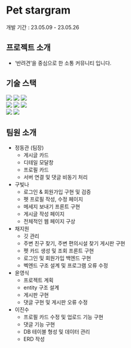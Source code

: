 # Pet stargram

개발 기간 : 23.05.09 - 23.05.26

## 프로젝트 소개
-  ‘반려견’을 중심으로 한  소통 커뮤니티 입니다.

## 기술 스택
<img src="https://img.shields.io/badge/html5-E34F26?style=for-the-badge&logo=html5&logoColor=white"> <img src="https://img.shields.io/badge/css-1572B6?style=for-the-badge&logo=css3&logoColor=white"> 
<img src="https://img.shields.io/badge/javascript-F7DF1E?style=for-the-badge&logo=javascript&logoColor=black"> 
<br>
<img src="https://img.shields.io/badge/java-007396?style=for-the-badge&logo=java&logoColor=white"> 
<img src="https://img.shields.io/badge/springboot-6DB33F?style=for-the-badge&logo=springboot&logoColor=white">
<img src="https://img.shields.io/badge/node.js-339933?style=for-the-badge&logo=Node.js&logoColor=white">
<br>
<img src="https://img.shields.io/badge/mariaDB-003545?style=for-the-badge&logo=mariaDB&logoColor=white"> 
<img src="https://img.shields.io/badge/bootstrap-7952B3?style=for-the-badge&logo=bootstrap&logoColor=white">


## 팀원 소개
- 정동관 (팀장)
    - 게시글 카드
    - 디테일 모달창
    - 프로필 카드
    - 서버 연결 및 댓글 비동기 처리
- 구빛나
    - 로그인 & 회원가입 구현 및 검증
    - 펫 프로필 작성, 수정 페이지
    - 메세지 보내기 프론트 구현
    - 게시글 작성 페이지
    - 전체적인 웹 페이지 구상
- 채지원
    - 깃 관리
    - 주변 친구 찾기, 주변 편의시설 찾기 게시판 구현
    - 펫 카드 생성 및 조회 프론트 구현
    - 로그인 및 회원가입 백엔드 구현
    - 벡엔드 구조 설계 및 프로그램 오류 수정
- 윤영식
    - 프로젝트 계획
    - entity 구조 설계
    - 게시판 구현
    - 댓글 구현 및 게시판 오류 수정
- 이진수
    - 프로필 카드 수정 및 업로드 기능 구현
    - 댓글 기능 구현
    - DB 테이블 형성 및 데이터 관리
    - ERD 작성
